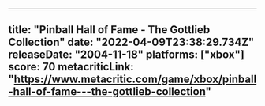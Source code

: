 
---
title: "Pinball Hall of Fame - The Gottlieb Collection"
date: "2022-04-09T23:38:29.734Z"
releaseDate: "2004-11-18"
platforms: ["xbox"]
score: 70
metacriticLink: "https://www.metacritic.com/game/xbox/pinball-hall-of-fame---the-gottlieb-collection"
---
